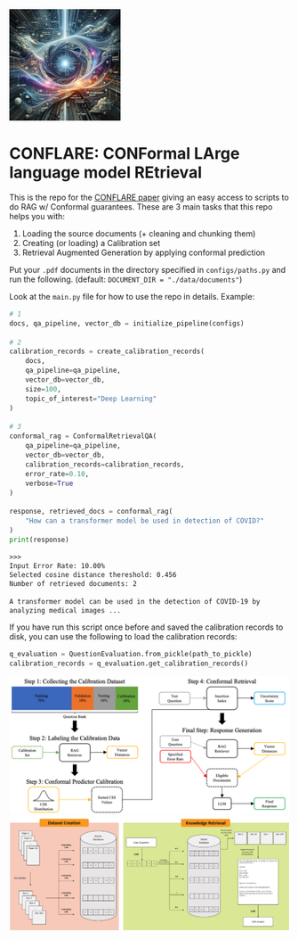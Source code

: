 <img src="./media/conflare.png" alt="drawing" width="200"/>

# CONFLARE: CONFormal LArge language model REtrieval

This is the repo for the [CONFLARE paper](arxiv.com) giving an easy access to scripts to do RAG w/ Conformal guarantees.
These are 3 main tasks that this repo helps you with:

1. Loading the source documents (+ cleaning and chunking them)
2. Creating (or loading) a Calibration set
3. Retrieval Augmented Generation by applying conformal prediction

Put your `.pdf` documents in the directory specified in `configs/paths.py` and run the following. (default: `DOCUMENT_DIR = "./data/documents"`)

Look at the `main.py` file for how to use the repo in details.
Example:

```python
# 1
docs, qa_pipeline, vector_db = initialize_pipeline(configs)

# 2
calibration_records = create_calibration_records(
    docs,
    qa_pipeline=qa_pipeline,
    vector_db=vector_db,
    size=100,
    topic_of_interest="Deep Learning"
)

# 3
conformal_rag = ConformalRetrievalQA(
    qa_pipeline=qa_pipeline,
    vector_db=vector_db,
    calibration_records=calibration_records,
    error_rate=0.10,
    verbose=True
)

response, retrieved_docs = conformal_rag(
    "How can a transformer model be used in detection of COVID?"
)
print(response)
```
```
>>>
Input Error Rate: 10.00%
Selected cosine distance thereshold: 0.456
Number of retrieved documents: 2

A transformer model can be used in the detection of COVID-19 by analyzing medical images ...
```

If you have run this script once before and saved the calibration records to disk, you can use the following to load the calibration records:

```python
q_evaluation = QuestionEvaluation.from_pickle(path_to_pickle)
calibration_records = q_evaluation.get_calibration_records()
```

![figure1](./media/conflare-pipeline.png)
![figure2](./media/RAG.jpg)

